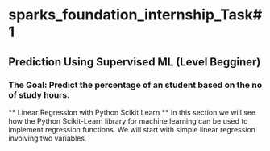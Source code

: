 # sparks_foundation_internship_Task#1

## Prediction Using Supervised ML (Level Begginer)

### The Goal: Predict the percentage of an student based on the no of study hours.


** Linear Regression with Python Scikit Learn **
In this section we will see how the Python Scikit-Learn library for machine learning can be used to implement regression functions. We will start with simple linear regression involving two variables. 
